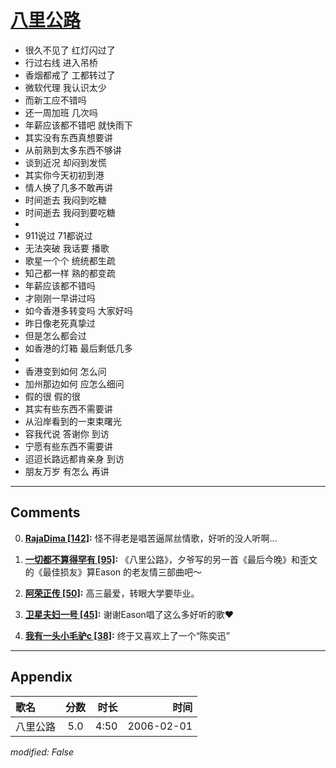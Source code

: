 # [八里公路](https://music.163.com/song?id=66062)

* 很久不见了 红灯闪过了
* 行过右线  进入吊桥
* 香烟都戒了 工都转过了
* 微软代理 我认识太少
* 而新工应不错吗
* 还一周加班 几次吗
* 年薪应该都不错吧 就快雨下
* 其实没有东西真想要讲
* 从前熟到太多东西不够讲
* 谈到近况 却闷到发慌
* 其实你今天初初到港
* 情人换了几多不敢再讲
* 时间逝去 我闷到吃糖
* 时间逝去 我闷到要吃糖
* 
* 911说过 71都说过
* 无法突破 我话要 播歌
* 歌星一个个 统统都生疏
* 知己都一样 熟的都变疏
* 年薪应该都不错吗
* 才刚刚一早讲过吗
* 如今香港多转变吗 大家好吗
* 昨日像老死真挚过
* 但是怎么都会过
* 如香港的灯箱 最后剩低几多
* 
* 香港变到如何 怎么问
* 加州那边如何 应怎么细问
* 假的很 假的很
* 其实有些东西不需要讲
* 从沿岸看到的一束束曙光
* 容我代说 答谢你 到访
* 宁愿有些东西不需要讲
* 迢迢长路远都肯亲身 到访
* 朋友万岁 有怎么 再讲


---

## Comments
0. **[RajaDima \[142\]](https://music.163.com/#/user/home?id=8898168):** 怪不得老是唱苦逼屌丝情歌，好听的没人听啊…

1. **[一切都不算得罕有 \[95\]](https://music.163.com/#/user/home?id=34829133):** 《八里公路》，夕爷写的另一首《最后今晚》和歪文的《最佳损友》算Eason 的老友情三部曲吧～

2. **[阿荣正传 \[50\]](https://music.163.com/#/user/home?id=87468402):** 高三最爱，转眼大学要毕业。

3. **[卫星夫妇一号 \[45\]](https://music.163.com/#/user/home?id=77709320):** 谢谢Eason唱了这么多好听的歌❤️

4. **[我有一头小毛驴c \[38\]](https://music.163.com/#/user/home?id=40925705):** 终于又喜欢上了一个“陈奕迅”



---

## Appendix

|歌名|分数|时长|时间|
|:---|:---:|---:|---:|
|八里公路|5.0|4:50|2006-02-01

*modified: False*